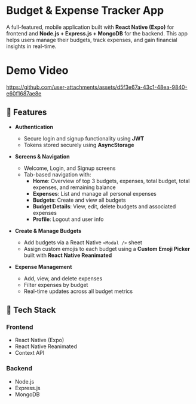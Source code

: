 # Budget & Expense Tracker App

A full-featured, mobile application built with **React Native (Expo)** for frontend and **Node.js + Express.js + MongoDB** for the backend. This app helps users manage their budgets, track expenses, and gain financial insights in real-time.

# Demo Video


https://github.com/user-attachments/assets/d5f3e67a-43c1-48ea-9840-e60f1687ae8e


## 🚀 Features

- **Authentication**
  - Secure login and signup functionality using **JWT**
  - Tokens stored securely using **AsyncStorage**

- **Screens & Navigation**
  - Welcome, Login, and Signup screens
  - Tab-based navigation with:
    - **Home**: Overview of top 3 budgets, expenses, total budget, total expenses, and remaining balance
    - **Expenses**: List and manage all personal expenses
    - **Budgets**: Create and view all budgets
    - **Budget Details**: View, edit, delete budgets and associated expenses
    - **Profile**: Logout and user info

- **Create & Manage Budgets**
  - Add budgets via a React Native `<Modal />` sheet
  - Assign custom emojis to each budget using a **Custom Emoji Picker** built with **React Native Reanimated**

- **Expense Management**
  - Add, view, and delete expenses
  - Filter expenses by budget
  - Real-time updates across all budget metrics

## 🧰 Tech Stack

### Frontend
- React Native (Expo)
- React Native Reanimated
- Context API

### Backend
- Node.js
- Express.js
- MongoDB


